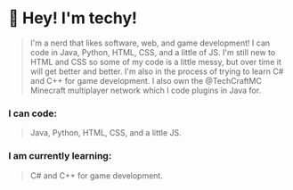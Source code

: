 # :wave: Hey! I'm techy!
> I'm a nerd that likes software, web, and game development! I can code in Java, Python, HTML, CSS, and a little of JS. I'm still new to HTML and CSS so some of my code is a little messy, but over time it will get better and better. I'm also in the process of trying to learn C# and C++ for game development. I also own the @TechCraftMC Minecraft multiplayer network which I code plugins in Java for.

### I can code:
> Java, Python, HTML, CSS, and a little JS.

### I am currently learning:
> C# and C++ for game development.
